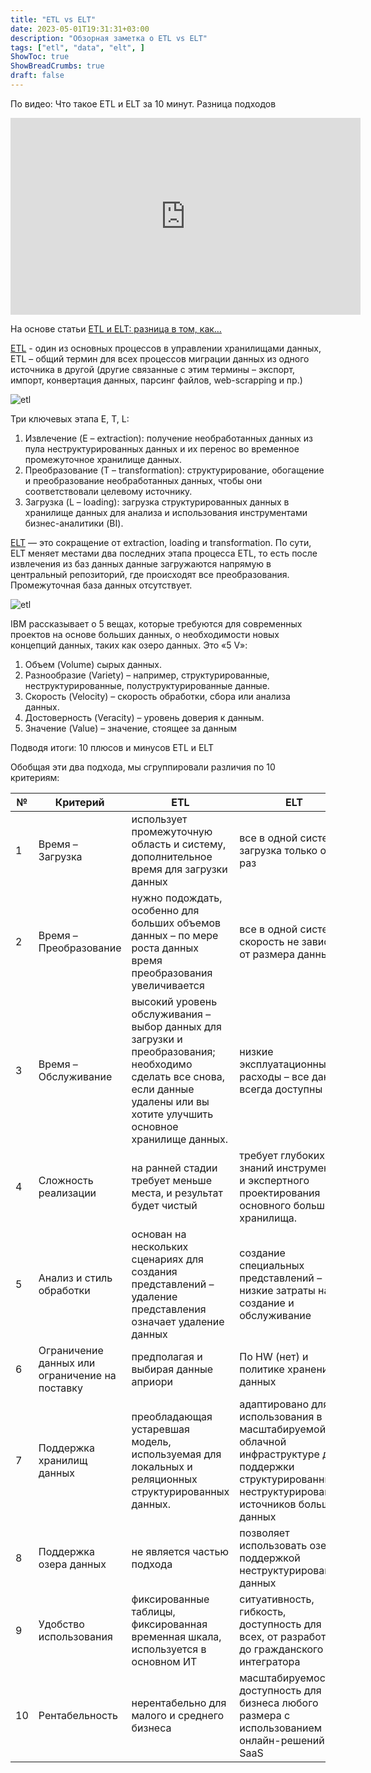 ```yaml
---
title: "ETL vs ELT"
date: 2023-05-01T19:31:31+03:00
description: "Обзорная заметка о ETL vs ELT"
tags: ["etl", "data", "elt", ]
ShowToc: true
ShowBreadCrumbs: true
draft: false
---
```


По видео: Что такое ETL и ELT за 10 минут. Разница подходов

<iframe
    width="560"
    height="315"
    src="https://www.youtube.com/embed/jxwbrjhLz38"
    title="YouTube video player"
    frameborder="0"
    allow="accelerometer; autoplay; clipboard-write; encrypted-media; gyroscope; picture-in-picture; web-share"
    allowfullscreen>
</iframe>

На основе статьи [ETL и ELT: разница в том, как…](https://biconsult.ru/services/etl-i-elt-raznica-v-tom-kak)

[ETL](https://ru.wikipedia.org/wiki/ETL) - один из основных процессов в управлении хранилищами данных, ETL – общий термин для всех процессов миграции данных из одного источника в другой (другие связанные с этим термины – экспорт, импорт, конвертация данных, парсинг файлов, web-scrapping и пр.)

![etl](/img/etl/etl.png)

Три ключевых этапа E, T, L:

1. Извлечение (E – extraction): получение необработанных данных из пула неструктурированных данных и их перенос во временное промежуточное хранилище данных.
2. Преобразование (T – transformation): структурирование, обогащение и преобразование необработанных данных, чтобы они соответствовали целевому источнику.
3. Загрузка (L – loading): загрузка структурированных данных в хранилище данных для анализа и использования инструментами бизнес-аналитики (BI).

[ELT](https://habr.com/ru/articles/695546/) — это сокращение от extraction, loading и transformation. По сути, ELT меняет местами два последних этапа процесса ETL, то есть после извлечения из баз данных данные загружаются напрямую в центральный репозиторий, где происходят все преобразования. Промежуточная база данных отсутствует.

![etl](/img/etl/elt.png)

IBM рассказывает о 5 вещах, которые требуются для современных проектов на основе больших данных, о необходимости новых концепций данных, таких как озеро данных. Это «5 V»:

1. Объем (Volume) сырых данных.
2. Разнообразие (Variety) – например, структурированные, неструктурированные, полуструктурированные данные.
3. Скорость (Velocity) – скорость обработки, сбора или анализа данных.
4. Достоверность (Veracity) – уровень доверия к данным.
5. Значение (Value) – значение, стоящее за данным

Подводя итоги: 10 плюсов и минусов ETL и ELT

Обобщая эти два подхода, мы сгруппировали различия по 10 критериям:

| № | Критерий | ETL | ELT |
|---|---|---|---|
| 1 | Время – Загрузка | использует промежуточную область и систему, дополнительное время для загрузки данных | все в одной системе, загрузка только один раз |
| 2 | Время – Преобразование | нужно подождать, особенно для больших объемов данных – по мере роста данных время преобразования увеличивается | все в одной системе, скорость не зависит от размера данных |
| 3 | Время – Обслуживание | высокий уровень обслуживания – выбор данных для загрузки и преобразования; необходимо сделать все снова, если данные удалены или вы хотите улучшить основное хранилище данных. | низкие эксплуатационные расходы – все данные всегда доступны |
| 4 | Сложность реализации | на ранней стадии требует меньше места, и результат будет чистый | требует глубоких знаний инструментов и экспертного проектирования основного большого хранилища. |
| 5 | Анализ и стиль обработки | основан на нескольких сценариях для создания представлений – удаление представления означает удаление данных | создание специальных представлений – низкие затраты на создание и обслуживание |
| 6 | Ограничение данных или ограничение на поставку | предполагая и выбирая данные априори | По HW (нет) и политике хранения данных |
| 7 | Поддержка хранилищ данных | преобладающая устаревшая модель, используемая для локальных и реляционных структурированных данных. | адаптировано для использования в масштабируемой облачной инфраструктуре для поддержки структурированных и неструктурированных источников больших данных |
| 8 | Поддержка озера данных | не является частью подхода | позволяет использовать озеро с поддержкой неструктурированных данных |
| 9 | Удобство использования | фиксированные таблицы, фиксированная временная шкала, используется в основном ИТ | ситуативность, гибкость, доступность для всех, от разработчика до гражданского интегратора |
| 10 | Рентабельность | нерентабельно для малого и среднего бизнеса | масштабируемость и доступность для бизнеса любого размера с использованием онлайн-решений SaaS |
